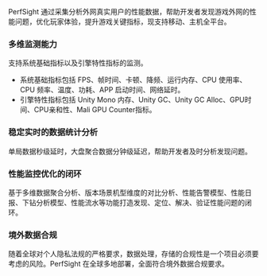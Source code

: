 PerfSight 通过采集分析外网真实用户的性能数据，帮助开发者发现游戏外网的性能问题，优化玩家体验，提升游戏关键指标，现支持移动、主机全平台。

### 多维监测能力
支持系统基础指标以及引擎特性指标的监测。
- 系统基础指标包括 FPS、帧时间、卡顿、降频、运行内存、CPU 使用率、CPU 频率、温度、功耗、APP 启动时间、网络延时。
- 引擎特性指标包括 Unity Mono 内存、Unity GC、Unity GC Alloc、GPU时间、CPU亲和性、Mali GPU Counter指标。

### 稳定实时的数据统计分析
单局数据秒级延时，大盘聚合数据分钟级延迟，帮助开发者及时分析发现问题。

### 性能监控优化的闭环
基于多维数据聚合分析、版本场景机型维度的对比分析、性能告警模型、性能日报、下钻分析模型、性能流水等功能打造发现、定位、解决、验证性能问题的闭环。

### 境外数据合规
随着全球对个人隐私法规的严格要求，数据处理，存储的合规性是一个项目必须要考虑的风险。PerfSight 在全球多地部署，全面符合境外数据合规要求。
